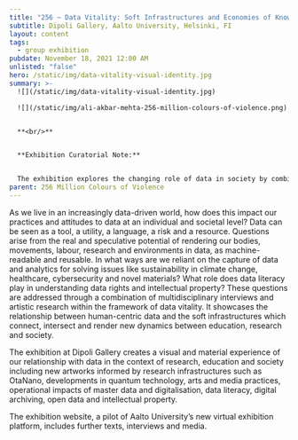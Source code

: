 ```yaml
---
title: "256 ~ Data Vitality: Soft Infrastructures and Economies of Knowledge"
subtitle: Dipoli Gallery, Aalto University, Helsinki, FI
layout: content
tags:
  - group exhibition
pubdate: November 18, 2021 12:00 AM
unlisted: "false"
hero: /static/img/data-vitality-visual-identity.jpg
summary: >-
  ![](/static/img/data-vitality-visual-identity.jpg)

  ![](/static/img/ali-akbar-mehta-256-million-colours-of-violence.png)


  **<br/>**


  **Exhibition Curatorial Note:**


  The exhibition explores the changing role of data in society by combining interdisciplinary perspectives on how data policies are shaping education and research across art, science, business and technology.
parent: 256 Million Colours of Violence
---
```

As we live in an increasingly data-driven world, how does this impact our practices and attitudes to data at an individual and societal level? Data can be seen as a tool, a utility, a language, a risk and a resource. Questions arise from the real and speculative potential of rendering our bodies, movements, labour, research and environments in data, as machine-readable and reusable. In what ways are we reliant on the capture of data and analytics for solving issues like sustainability in climate change, healthcare, cybersecurity and novel materials? What role does data literacy play in understanding data rights and intellectual property? These questions are addressed through a combination of multidisciplinary interviews and artistic research within the framework of data vitality. It showcases the relationship between human-centric data and the soft infrastructures which connect, intersect and render new dynamics between education, research and society.

The exhibition at Dipoli Gallery creates a visual and material experience of our relationship with data in the context of research, education and society including new artworks informed by research infrastructures such as OtaNano, developments in quantum technology, arts and media practices, operational impacts of master data and digitalisation, data literacy, digital archiving, open data and intellectual property.

The exhibition website, a pilot of Aalto University’s new virtual exhibition platform,  includes further texts, interviews and media.

